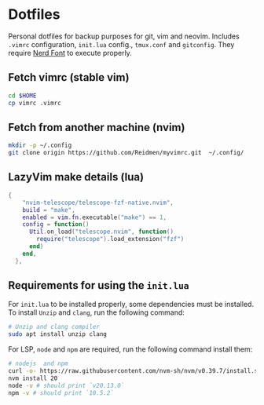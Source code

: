 # Dotfiles 

Personal dotfiles for backup purposes for git, vim and neovim.
Includes `.vimrc` configuration, `init.lua` config., `tmux.conf` and `gitconfig`.
They require [Nerd Font](https://www.nerdfonts.com/) to execute properly.


## Fetch vimrc (stable vim)
```bash
cd $HOME
cp vimrc .vimrc
```

## Fetch from another machine (nvim)
```bash
mkdir -p ~/.config
git clone origin https://github.com/Reidmen/myvimrc.git  ~/.config/
```

## LazyVim make details (lua)

```lua
{
    "nvim-telescope/telescope-fzf-native.nvim",
    build = "make",
    enabled = vim.fn.executable("make") == 1,
    config = function()
      Util.on_load("telescope.nvim", function()
        require("telescope").load_extension("fzf")
      end)
    end,
  },
```

## Requirements for using the `init.lua`
For `init.lua` to be installed properly, some dependencies must be installed.
To install `Unzip` and `clang`, run the following command:
```bash
# Unzip and clang compiler
sudo apt install unzip clang
```

For LSP, `node` and `npm` are required, run the following command install them:

```bash
# nodejs  and npm
curl -o- https://raw.githubusercontent.com/nvm-sh/nvm/v0.39.7/install.sh | bash
nvm install 20
node -v # should print `v20.13.0`
npm -v # should print `10.5.2`
```
